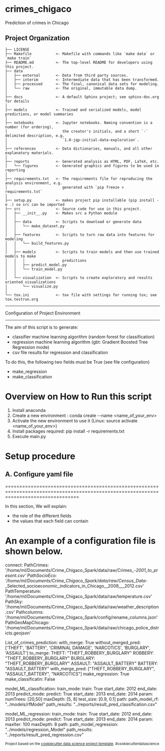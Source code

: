 crimes_chigaco
==============================

Prediction of crimes in Chicago

Project Organization
------------

    ├── LICENSE
    ├── Makefile           <- Makefile with commands like `make data` or `make train`
    ├── README.md          <- The top-level README for developers using this project.
    ├── data
    │   ├── external       <- Data from third party sources.
    │   ├── interim        <- Intermediate data that has been transformed.
    │   ├── processed      <- The final, canonical data sets for modeling.
    │   └── raw            <- The original, immutable data dump.
    │
    ├── docs               <- A default Sphinx project; see sphinx-doc.org for details
    │
    ├── models             <- Trained and serialized models, model predictions, or model summaries
    │
    ├── notebooks          <- Jupyter notebooks. Naming convention is a number (for ordering),
    │                         the creator's initials, and a short `-` delimited description, e.g.
    │                         `1.0-jqp-initial-data-exploration`.
    │
    ├── references         <- Data dictionaries, manuals, and all other explanatory materials.
    │
    ├── reports            <- Generated analysis as HTML, PDF, LaTeX, etc.
    │   └── figures        <- Generated graphics and figures to be used in reporting
    │
    ├── requirements.txt   <- The requirements file for reproducing the analysis environment, e.g.
    │                         generated with `pip freeze > requirements.txt`
    │
    ├── setup.py           <- makes project pip installable (pip install -e .) so src can be imported
    ├── src                <- Source code for use in this project.
    │   ├── __init__.py    <- Makes src a Python module
    │   │
    │   ├── data           <- Scripts to download or generate data
    │   │   └── make_dataset.py
    │   │
    │   ├── features       <- Scripts to turn raw data into features for modeling
    │   │   └── build_features.py
    │   │
    │   ├── models         <- Scripts to train models and then use trained models to make
    │   │   │                 predictions
    │   │   ├── predict_model.py
    │   │   └── train_model.py
    │   │
    │   └── visualization  <- Scripts to create exploratory and results oriented visualizations
    │       └── visualize.py
    │
    └── tox.ini            <- tox file with settings for running tox; see tox.testrun.org


--------

Configuration of Project Environment
*************************************

The aim of this script is to generate:
* classifier machine learning algorithm (random forest for classification)
* regression machine learning algorithm (gbt: Gradient Boosted Tree Regression mode)
* csv file results for regression and classification

To do this, the following two fields must be True (see file configuration)

* make_regression 
* make_classification



Overview on How to Run this script
================================
1. Install anaconda
2. Create a new environment : conda create --name <name_of_your_env>
3. Activate the new environment to use it (Linux: source activate <name_of_your_env>)
4. Install packages required: pip install -r requirements.txt
5. Execute main.py



Setup procedure
================

A. Configure yaml file
--------------------------------------------------------------------------------------------------------------------------------------
======================================================================================================================================

In this section, We will explain:

- the role of the different fields
- the values that each field can contain

An example of a configuration file is shown below.
======================================================================================================================================

connect:
  PathCrimes: '/home/ml/Documents/Crime_Chigaco_Spark/data/raw/Crimes_-_2001_to_present.csv'
  PathSocioEco: '/home/ml/Documents/Crime_Chigaco_Spark/data/raw/Census_Data_-_Selected_socioeconomic_indicators_in_Chicago__2008___2012.csv'
  PathTemperature: '/home/ml/Documents/Crime_Chigaco_Spark/data/raw/temperature.csv'
  PathSky: '/home/ml/Documents/Crime_Chigaco_Spark/data/raw/weather_description.csv'
  Pathcolumns: '/home/ml/Documents/Crime_Chigaco_Spark/config/rename_columns.json'
  PathGeoMapChicago: '/home/ml/Documents/Crime_Chigaco_Spark/data/raw/chicago_police_districts.geojson'

List_of_crimes_prediction:
  with_merge: True
  without_merged_pred: ['THEFT', 'BATTERY', 'CRIMINAL DAMAGE', 'NARCOTICS', 'BURGLARY', 'ASSAULT']
  to_merge:
    THEFT: "THEFT_ROBBERY_BURGLARY"
    ROBBERY: "THEFT_ROBBERY_BURGLARY"
    BURGLARY: "THEFT_ROBBERY_BURGLARY"
    ASSAULT: "ASSAULT_BATTERY"
    BATTERY: "ASSAULT_BATTERY"
  with_merge_pred: ["THEFT_ROBBERY_BURGLARY", "ASSAULT_BATTERY", "NARCOTICS"]
make_regression: True
make_classificatin: False

model_ML_classification:
  train_mode:
    train: True
    start_date: 2012
    end_date: 2013
  predict_mode:
    predict: True
    start_date: 2013
    end_date: 2014
  param:
    numTrees: [20,50]
    maxDepth: [5, 8]
    test_size: [0.9, 0.1]
  path:
    path_model_rf:  "../models/rfModel"
    path_results: "../reports/result_pred_classification.csv"

model_ML_regression:
  train_mode:
    train: True
    start_date: 2012
    end_date: 2013
  predict_mode:
    predict: True
    start_date: 2013
    end_date: 2014
  param:
    maxIter: 100
    maxDepth: 8
  path:
    path_model_regression: "../models/regression_Model"
    path_results: "../reports/result_pred_regression.csv"












<p><small>Project based on the <a target="_blank" href="https://drivendata.github.io/cookiecutter-data-science/">cookiecutter data science project template</a>. #cookiecutterdatascience</small></p>
